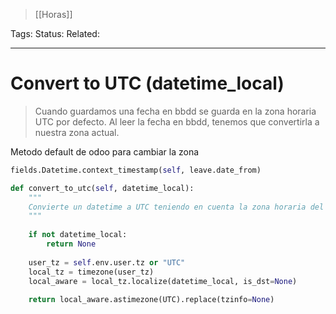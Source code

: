 > [[Horas]]

Tags: 
Status: 
Related: 

___

# Convert to UTC (datetime_local)
> Cuando guardamos una fecha en bbdd se guarda en la zona horaria UTC por defecto. Al leer la fecha en bbdd, tenemos que convertirla a nuestra zona actual.

Metodo default de odoo para cambiar la zona
```python
fields.Datetime.context_timestamp(self, leave.date_from)
```


```python
def convert_to_utc(self, datetime_local):  
    """  
    Convierte un datetime a UTC teniendo en cuenta la zona horaria del usuario.    
    """
	
	if not datetime_local:  
        return None  
  
    user_tz = self.env.user.tz or "UTC"  
    local_tz = timezone(user_tz)  
    local_aware = local_tz.localize(datetime_local, is_dst=None)  
    
    return local_aware.astimezone(UTC).replace(tzinfo=None)
```